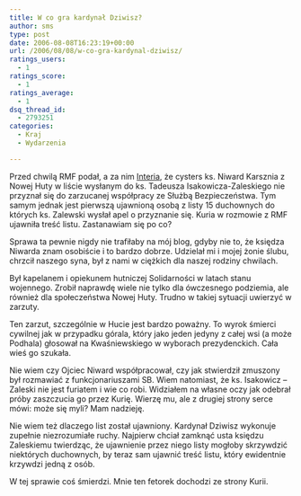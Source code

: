 ```yaml
---
title: W co gra kardynał Dziwisz?
author: sms
type: post
date: 2006-08-08T16:23:19+00:00
url: /2006/08/08/w-co-gra-kardynal-dziwisz/
ratings_users:
  - 1
ratings_score:
  - 1
ratings_average:
  - 1
dsq_thread_id:
  - 2793251
categories:
  - Kraj
  - Wydarzenia

---
```

Przed chwilą RMF podał, a za nim <a target="_blank" href="http://fakty.interia.pl/fakty_dnia/news/%22Dziwna_gra_krakowskiej_kurii%22,778642,2943">Interia</a>, że cysters ks. Niward Karsznia z Nowej Huty w liście wysłanym do ks. Tadeusza Isakowicza-Zaleskiego nie przyznał się do zarzucanej współpracy ze Służbą Bezpieczeństwa. Tym samym jednak jest pierwszą ujawnioną osobą z listy 15 duchownych do których ks. Zalewski wysłał apel o przyznanie się. Kuria w rozmowie z RMF ujawniła treść listu. Zastanawiam się po co?<!--more-->


  
Sprawa ta pewnie nigdy nie trafiłaby na mój blog, gdyby nie to, że księdza Niwarda znam osobiście i to bardzo dobrze. Udzielał mi i mojej żonie ślubu, chrzcił naszego syna, był z nami w ciężkich dla naszej rodziny chwilach.
  
Był kapelanem i opiekunem hutniczej Solidarności w latach stanu wojennego. Zrobił naprawdę wiele nie tylko dla ówczesnego podziemia, ale również dla społeczeństwa Nowej Huty. Trudno w takiej sytuacji uwierzyć w zarzuty.
  
Ten zarzut, szczególnie w Hucie jest bardzo poważny. To wyrok śmierci cywilnej jak w przypadku górala, który jako jeden jedyny z całej wsi (a może Podhala) głosował na Kwaśniewskiego w wyborach prezydenckich. Cała wieś go szukała.
  
Nie wiem czy Ojciec Niward współpracował, czy jak stwierdził zmuszony był rozmawiać z funkcjonariuszami SB. Wiem natomiast, że ks. Isakowicz &#8211; Zaleski nie jest furiatem i wie co robi. Widziałem na własne oczy jak odebrał próby zaszczucia go przez Kurię. Wierzę mu, ale z drugiej strony serce mówi: może się myli? Mam nadzieję.
  
Nie wiem też dlaczego list został ujawniony. Kardynał Dziwisz wykonuje zupełnie niezrozumiałe ruchy. Najpierw chciał zamknąć usta księdzu Zaleskiemu twierdząc, że ujawnienie przez niego listy mogłoby skrzywdzić niektórych duchownych, by teraz sam ujawnić treść listu, który ewidentnie krzywdzi jedną z osób.
  
W tej sprawie coś śmierdzi. Mnie ten fetorek dochodzi ze strony Kurii.